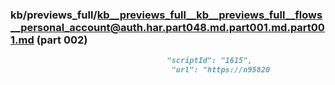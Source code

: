 ### kb/previews_full/kb__previews_full__kb__previews_full__flows__personal_account@auth.har.part048.md.part001.md.part001.md (part 002)

```md
                                   "scriptId": "1615",
                                    "url": "https://n95820
```

```
